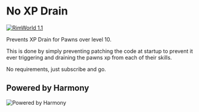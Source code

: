 # No XP Drain

[![RimWorld 1.1](https://img.shields.io/badge/RimWorld-1.1-green.svg?style=popout-square)](http://rimworldgame.com/)

Prevents XP Drain for Pawns over level 10. 

This is done by simply preventing patching the code at startup to prevent it ever triggering and draining the pawns xp from each of their skills.

No requirements, just subscribe and go.

## Powered by Harmony

![Powered by Harmony](https://raw.githubusercontent.com/pardeike/Harmony/master/HarmonyLogo.png)
